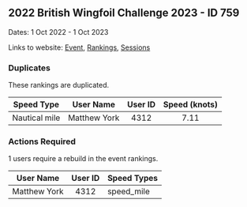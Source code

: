 ## 2022 British Wingfoil Challenge 2023 - ID 759

Dates: 1 Oct 2022 - 1 Oct 2023

Links to website: [Event](https://www.gps-wingfoiling.com/default.aspx?mnu=event&val=759), [Rankings](https://www.gps-wingfoiling.com/default.aspx?mnu=eventranking&val=759), [Sessions](https://www.gps-wingfoiling.com/default.aspx?mnu=eventsessions&val=759)

### Duplicates

These rankings are duplicated.

| Speed Type | User Name | User ID | Speed (knots) |
| ---------- | --------- | :-----: | :-----------: |
| Nautical mile | Matthew York | 4312 | 7.11 |

### Actions Required

1 users require a rebuild in the event rankings.

| User Name | User ID | Speed Types |
| --------- | :-----: | ----------- |
| Matthew York | 4312 | speed_mile |
